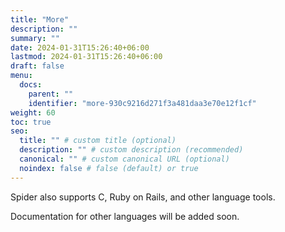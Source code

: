 ```yaml
---
title: "More"
description: ""
summary: ""
date: 2024-01-31T15:26:40+06:00
lastmod: 2024-01-31T15:26:40+06:00
draft: false
menu:
  docs:
    parent: ""
    identifier: "more-930c9216d271f3a481daa3e70e12f1cf"
weight: 60
toc: true
seo:
  title: "" # custom title (optional)
  description: "" # custom description (recommended)
  canonical: "" # custom canonical URL (optional)
  noindex: false # false (default) or true
---
```


Spider also supports C, Ruby on Rails, and other language tools.

Documentation for other languages will be added soon.
